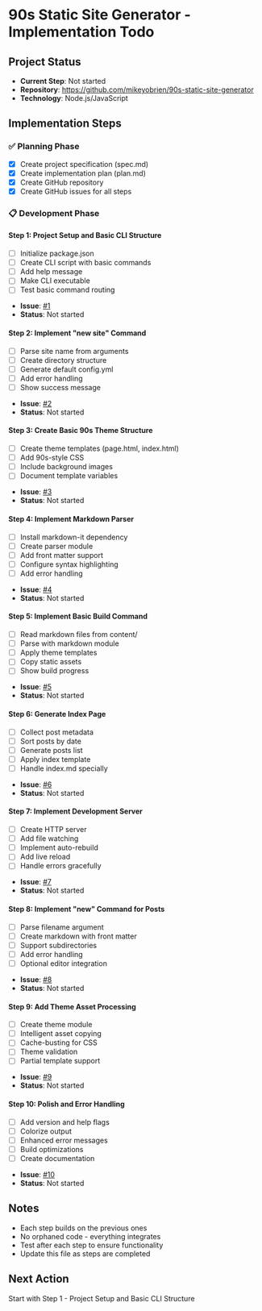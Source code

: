 # 90s Static Site Generator - Implementation Todo

## Project Status
- **Current Step**: Not started
- **Repository**: https://github.com/mikeyobrien/90s-static-site-generator
- **Technology**: Node.js/JavaScript

## Implementation Steps

### ✅ Planning Phase
- [x] Create project specification (spec.md)
- [x] Create implementation plan (plan.md)
- [x] Create GitHub repository
- [x] Create GitHub issues for all steps

### 📋 Development Phase

#### Step 1: Project Setup and Basic CLI Structure
- [ ] Initialize package.json
- [ ] Create CLI script with basic commands
- [ ] Add help message
- [ ] Make CLI executable
- [ ] Test basic command routing
- **Issue**: [#1](https://github.com/mikeyobrien/90s-static-site-generator/issues/1)
- **Status**: Not started

#### Step 2: Implement "new site" Command
- [ ] Parse site name from arguments
- [ ] Create directory structure
- [ ] Generate default config.yml
- [ ] Add error handling
- [ ] Show success message
- **Issue**: [#2](https://github.com/mikeyobrien/90s-static-site-generator/issues/2)
- **Status**: Not started

#### Step 3: Create Basic 90s Theme Structure
- [ ] Create theme templates (page.html, index.html)
- [ ] Add 90s-style CSS
- [ ] Include background images
- [ ] Document template variables
- **Issue**: [#3](https://github.com/mikeyobrien/90s-static-site-generator/issues/3)
- **Status**: Not started

#### Step 4: Implement Markdown Parser
- [ ] Install markdown-it dependency
- [ ] Create parser module
- [ ] Add front matter support
- [ ] Configure syntax highlighting
- [ ] Add error handling
- **Issue**: [#4](https://github.com/mikeyobrien/90s-static-site-generator/issues/4)
- **Status**: Not started

#### Step 5: Implement Basic Build Command
- [ ] Read markdown files from content/
- [ ] Parse with markdown module
- [ ] Apply theme templates
- [ ] Copy static assets
- [ ] Show build progress
- **Issue**: [#5](https://github.com/mikeyobrien/90s-static-site-generator/issues/5)
- **Status**: Not started

#### Step 6: Generate Index Page
- [ ] Collect post metadata
- [ ] Sort posts by date
- [ ] Generate posts list
- [ ] Apply index template
- [ ] Handle index.md specially
- **Issue**: [#6](https://github.com/mikeyobrien/90s-static-site-generator/issues/6)
- **Status**: Not started

#### Step 7: Implement Development Server
- [ ] Create HTTP server
- [ ] Add file watching
- [ ] Implement auto-rebuild
- [ ] Add live reload
- [ ] Handle errors gracefully
- **Issue**: [#7](https://github.com/mikeyobrien/90s-static-site-generator/issues/7)
- **Status**: Not started

#### Step 8: Implement "new" Command for Posts
- [ ] Parse filename argument
- [ ] Create markdown with front matter
- [ ] Support subdirectories
- [ ] Add error handling
- [ ] Optional editor integration
- **Issue**: [#8](https://github.com/mikeyobrien/90s-static-site-generator/issues/8)
- **Status**: Not started

#### Step 9: Add Theme Asset Processing
- [ ] Create theme module
- [ ] Intelligent asset copying
- [ ] Cache-busting for CSS
- [ ] Theme validation
- [ ] Partial template support
- **Issue**: [#9](https://github.com/mikeyobrien/90s-static-site-generator/issues/9)
- **Status**: Not started

#### Step 10: Polish and Error Handling
- [ ] Add version and help flags
- [ ] Colorize output
- [ ] Enhanced error messages
- [ ] Build optimizations
- [ ] Create documentation
- **Issue**: [#10](https://github.com/mikeyobrien/90s-static-site-generator/issues/10)
- **Status**: Not started

## Notes
- Each step builds on the previous ones
- No orphaned code - everything integrates
- Test after each step to ensure functionality
- Update this file as steps are completed

## Next Action
Start with Step 1 - Project Setup and Basic CLI Structure